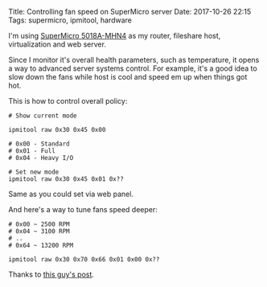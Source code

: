 Title: Controlling fan speed on SuperMicro server
Date: 2017-10-26 22:15
Tags: supermicro, ipmitool, hardware

I'm using [SuperMicro 5018A-MHN4](http://www.supermicro.com/products/system/1U/5018/SYS-5018A-MHN4.cfm) as my router, fileshare host, virtualization and web server.

Since I monitor it's overall health parameters, such as temperature, it opens a way to advanced server systems control. For example, it's a good idea to slow down the fans while host is cool and speed em up when things got hot.

This is how to control overall policy:

```
# Show current mode

ipmitool raw 0x30 0x45 0x00

# 0x00 - Standard
# 0x01 - Full
# 0x04 - Heavy I/O

# Set new mode
ipmitool raw 0x30 0x45 0x01 0x??
```

Same as you could set via web panel.

And here's a way to tune fans speed deeper:

```
# 0x00 ~ 2500 RPM
# 0x04 ~ 3100 RPM
# ..
# 0x64 ~ 13200 RPM

ipmitool raw 0x30 0x70 0x66 0x01 0x00 0x??
```

Thanks to [this guy's post](https://forums.servethehome.com/index.php?resources/supermicro-x9-x10-x11-fan-speed-control.20/).
